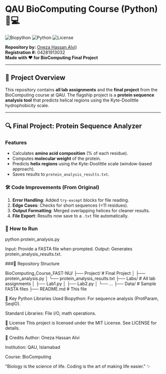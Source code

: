# QAU BioComputing Course (Python) 🧬💻

![Biopython](https://img.shields.io/badge/Made%20with-Biopython-blue)
![Python](https://img.shields.io/badge/Python-3.8%2B-green)
![License](https://img.shields.io/badge/License-MIT-yellow)

**Repository by:** [Oneza Hassan Alvi](https://github.com/oneza-hassan/QAU-BioCom-Scripts-and-project.git))  
**Registration #:** 04281913032  
**Made with ❤️ for BioComputing Final Project**

---

## 📌 Project Overview
This repository contains **all lab assignments** and the **final project** from the BioComputing course at QAU. The flagship project is a **protein sequence analysis tool** that predicts helical regions using the Kyte-Doolittle hydrophobicity scale.

---

## 🔍 Final Project: Protein Sequence Analyzer
### **Features**
- Calculates **amino acid composition** (% of each residue).
- Computes **molecular weight** of the protein.
- Predicts **helix regions** using the Kyte-Doolittle scale (window-based approach).
- Saves results to `protein_analysis_results.txt`.

### 🛠️ Code Improvements (From Original)
1. **Error Handling**: Added `try-except` blocks for file reading.
2. **Edge Cases**: Checks for short sequences (<11 residues).
3. **Output Formatting**: Merged overlapping helices for cleaner results.
4. **File Export**: Results now save to a `.txt` file automatically.

### 🚀 How to Run

python protein_analysis.py

Input: Provide a FASTA file when prompted.
Output: Generates protein_analysis_results.txt.


###📂 Repository Structure

BioComputing_Course_FAST-NU/
├── Project/               # Final Project
│   ├── protein_analysis.py
│   └── protein_analysis_results.txt
├── Labs/                  # All lab assignments
│   ├── Lab1.py
│   ├── Lab2.py
│   └── ...
├── Data/                  # Sample FASTA files
├── README.md              # This file

🧪 Key Python Libraries Used
Biopython: For sequence analysis (ProtParam, SeqIO).

Standard Libraries: File I/O, math operations.

📜 License
This project is licensed under the MIT License.
See LICENSE for details.

🙏 Credits
Author: Oneza Hassan Alvi

Institution: QAU, Islamabad

Course: BioComputing

"Biology is the science of life. Coding is the art of making life easier." ✨


